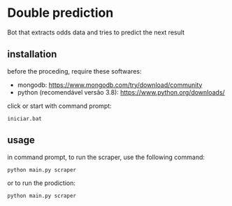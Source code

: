 # Double prediction

Bot that extracts odds data and tries to predict the next result

## installation

before the proceding, require these softwares:

- mongodb: https://www.mongodb.com/try/download/community
- python (recomendável versão 3.8): https://www.python.org/downloads/

click or start with command prompt:

````
iniciar.bat
````

## usage

in command prompt, to run the scraper, use the following command:

```python
python main.py scraper
```

or to run the prodiction:

```python
python main.py scraper
```